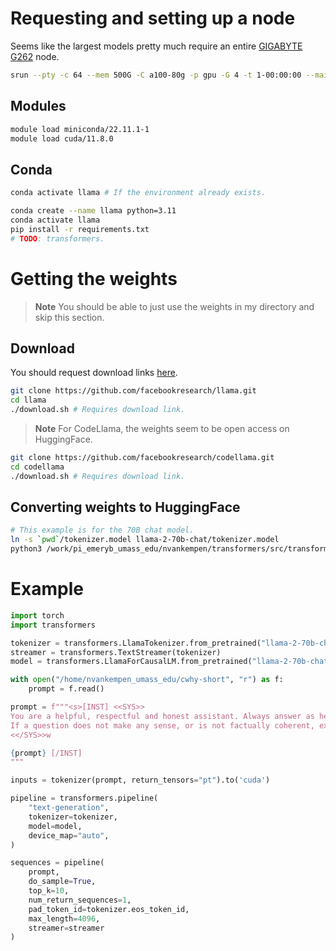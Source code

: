 # Requesting and setting up a node

Seems like the largest models pretty much require an entire
[GIGABYTE G262](https://docs.unity.rc.umass.edu/technical/nodelist.html) node.

```bash
srun --pty -c 64 --mem 500G -C a100-80g -p gpu -G 4 -t 1-00:00:00 --mail-type=BEGIN zsh
```

## Modules

```bash
module load miniconda/22.11.1-1
module load cuda/11.8.0
```

## Conda

```bash
conda activate llama # If the environment already exists.

conda create --name llama python=3.11
conda activate llama
pip install -r requirements.txt
# TODO: transformers.
```

# Getting the weights

> **Note**
> You should be able to just use the weights in my directory and skip this section.

## Download

You should request download links [here](https://ai.meta.com/resources/models-and-libraries/llama-downloads/).

```bash
git clone https://github.com/facebookresearch/llama.git
cd llama
./download.sh # Requires download link.
```

> **Note**
> For CodeLlama, the weights seem to be open access on HuggingFace.

```bash
git clone https://github.com/facebookresearch/codellama.git
cd codellama
./download.sh # Requires download link.
```

## Converting weights to HuggingFace

```bash
# This example is for the 70B chat model.
ln -s `pwd`/tokenizer.model llama-2-70b-chat/tokenizer.model
python3 /work/pi_emeryb_umass_edu/nvankempen/transformers/src/transformers/models/llama/convert_llama_weights_to_hf.py --input_dir llama-2-70b-chat/ --model_size 70B --output_dir llama-2-70b-chat-hf
```

# Example

```python
import torch
import transformers

tokenizer = transformers.LlamaTokenizer.from_pretrained("llama-2-70b-chat-hf")
streamer = transformers.TextStreamer(tokenizer)
model = transformers.LlamaForCausalLM.from_pretrained("llama-2-70b-chat-hf", device_map="auto")

with open("/home/nvankempen_umass_edu/cwhy-short", "r") as f:
    prompt = f.read()

prompt = f"""<s>[INST] <<SYS>>
You are a helpful, respectful and honest assistant. Always answer as helpfully as possible, while being safe. Your answers should not include any harmful, unethical, racist, sexist, toxic, dangerous, or illegal content. Please ensure that your responses are socially unbiased and positive in nature.
If a question does not make any sense, or is not factually coherent, explain why instead of answering something not correct. If you don't know the answer to a question, please don't share false information.
<</SYS>>w

{prompt} [/INST]
"""

inputs = tokenizer(prompt, return_tensors="pt").to('cuda')

pipeline = transformers.pipeline(
    "text-generation",
    tokenizer=tokenizer,
    model=model,
    device_map="auto",
)

sequences = pipeline(
    prompt,
    do_sample=True,
    top_k=10,
    num_return_sequences=1,
    pad_token_id=tokenizer.eos_token_id,
    max_length=4096,
    streamer=streamer
)
```

